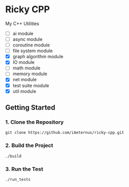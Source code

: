 # **Ricky CPP**

My C++ Utilities

- [ ] ai module
- [ ] async module
- [ ] coroutine module
- [ ] file system module
- [x] graph algorithm module
- [x] IO module
- [ ] math module
- [ ] memory module
- [x] net module
- [x] test suite module
- [x] util module

## Getting Started

### 1. Clone the Repository

```shell
git clone https://github.com/iAeternus/ricky-cpp.git
```

### 2. Build the Project

```shell
./build
```

### 3. Run the Test

```shell
./run_tests
```

